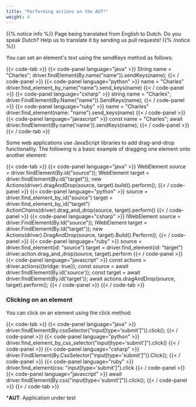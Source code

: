 ```yaml
---
title: "Performing actions on the AUT*"
weight: 4
---
```


{{% notice info %}}
<i class="fas fa-language"></i> Page being translated from 
English to Dutch. Do you speak Dutch? Help us to translate
it by sending us pull requests!
{{% /notice %}}

You can set an element's text using the sendKeys method as follows:

{{< code-tab >}}
  {{< code-panel language="java" >}}
String name = "Charles";
driver.findElement(By.name("name")).sendKeys(name);
  {{< / code-panel >}}
  {{< code-panel language="python" >}}
name = "Charles"
driver.find_element_by_name("name").send_keys(name)
  {{< / code-panel >}}
  {{< code-panel language="csharp" >}}
string name = "Charles";
driver.FindElement(By.Name("name")).SendKeys(name);
  {{< / code-panel >}}
  {{< code-panel language="ruby" >}}
name = "Charles"
driver.find_element(name: "name").send_keys(name)
  {{< / code-panel >}}
  {{< code-panel language="javascript" >}}
const name = "Charles";
await driver.findElement(By.name('name')).sendKeys(name);
  {{< / code-panel >}}
{{< / code-tab >}}

Some web applications use JavaScript libraries to add drag-and-drop
functionality. The following is a basic example of dragging one
element onto another element:

{{< code-tab >}}
  {{< code-panel language="java" >}}
WebElement source = driver.findElement(By.id("source"));
WebElement target = driver.findElement(By.id("target"));
new Actions(driver).dragAndDrop(source, target).build().perform();
  {{< / code-panel >}}
  {{< code-panel language="python" >}}
source = driver.find_element_by_id("source")
target = driver.find_element_by_id("target")
ActionChains(driver).drag_and_drop(source, target).perform()
  {{< / code-panel >}}
  {{< code-panel language="csharp" >}}
IWebElement source = driver.FindElement(By.Id("source"));
IWebElement target = driver.FindElement(By.Id("target"));
new Actions(driver).DragAndDrop(source, target).Build().Perform();
  {{< / code-panel >}}
  {{< code-panel language="ruby" >}}
source = driver.find_element(id: "source")
target = driver.find_element(id: "target")
driver.action.drag_and_drop(source, target).perform
  {{< / code-panel >}}
  {{< code-panel language="javascript" >}}
const actions = driver.actions({bridge: true});
const source = await driver.findElement(By.id('source'));
const target = await driver.findElement(By.id('target'));
await actions.dragAndDrop(source, target).perform();
  {{< / code-panel >}}
{{< / code-tab >}}

### Clicking on an element

You can click on an element using the click method:

{{< code-tab >}}
  {{< code-panel language="java" >}}
driver.findElement(By.cssSelector("input[type='submit']")).click();
  {{< / code-panel >}}
  {{< code-panel language="python" >}}
driver.find_element_by_css_selector("input[type='submit']").click()
  {{< / code-panel >}}
  {{< code-panel language="csharp" >}}
driver.FindElement(By.CssSelector("input[type='submit']")).Click();
  {{< / code-panel >}}
  {{< code-panel language="ruby" >}}
driver.find_element(css: "input[type='submit']").click
  {{< / code-panel >}}
  {{< code-panel language="javascript" >}}
await driver.findElement(By.css("input[type='submit']")).click();
  {{< / code-panel >}}
{{< / code-tab >}}

***AUT**: Application under test
